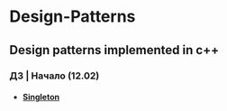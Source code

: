 # Design-Patterns
## Design patterns implemented in c++
### ДЗ | Начало (12.02)
* #### [Singleton]([https://github.com/RasputkoTimur/Home-Work/blob/main/ConsoleApplication1.cpp](https://github.com/RasputkoTimur/Design-Patterns/tree/main/Singleton))
